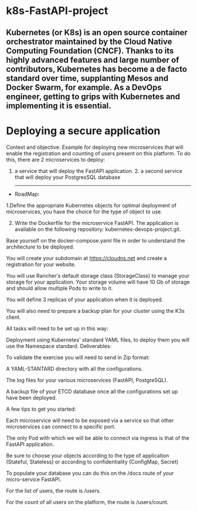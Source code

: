 # k8s-FastAPI-project
Kubernetes (or K8s) is an open source container orchestrator maintained by the Cloud Native Computing Foundation (CNCF). Thanks to its highly advanced features and large number of contributors, Kubernetes has become a de facto standard over time, supplanting Mesos and Docker Swarm, for example. As a DevOps engineer, getting to grips with Kubernetes and implementing it is essential.
------------------------------------------------------------------------------------------------
# Deploying a secure application
Context and objective:
 Example for deploying new microservices that will enable the registration and counting of users present on this platform. To do this, there are  2 microservices to deploy:
 
1. a service that will deploy the  FastAPI application.    2. a second service that will deploy your PostgresSQL database

   ---------------------------------------------------------------------

- RoadMap:

1.Define the appropriate Kubernetes objects for optimal deployment of microservices, you have the choice for the type of object to use.

2. Write the Dockerfile for the microservice FastAPI. The application is available on the following repository: kubernetes-devops-project.git.

Base yourself on the docker-compose.yaml file in order to understand the architecture to be deployed.

You will create your subdomain at https://cloudns.net and create a registration for your website.

You will use Rancher's default storage class (StorageClass) to manage your storage for your application. Your storage volume will have 10 Gb of storage and should allow multiple Pods to write to it.

You will define 3 replicas of your application when it is deployed.

You will also need to prepare a backup plan for your cluster using the K3s client.

All tasks will need to be set up in this way:

Deployment using Kubernetes' standard YAML files, to deploy them you will use the Namespace standard.
Deliverables:

To validate the exercise you will need to send in Zip format:

A YAML-STANTARD directory with all the configurations.

The log files for your various microservices (FastAPI, PostgreSQL).

A backup file of your ETCD database once all the configurations set up have been deployed.

A few tips to get you started:

Each microservice will need to be exposed via a service so that other microservices can connect to a specific port.

The only Pod with which we will be able to connect via ingress is that of the FastAPI application.

Be sure to choose your objects according to the type of application (Stateful, Stateless) or according to confidentiality (ConfigMap, Secret)

To populate your database you can do this on the /docs route of your micro-service FastAPI.

For the list of users, the route is /users.

For the count of all users on the platform, the route is /users/count.









